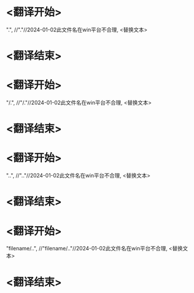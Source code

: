 
# <翻译开始>
".",
//"."//2024-01-02此文件名在win平台不合理,
<替换文本>
# <翻译结束>

# <翻译开始>
"/.",
//"/."//2024-01-02此文件名在win平台不合理,
<替换文本>
# <翻译结束>

# <翻译开始>
"..",
//".."//2024-01-02此文件名在win平台不合理,
<替换文本>
# <翻译结束>

# <翻译开始>
"filename/..",
//"filename/.."//2024-01-02此文件名在win平台不合理,
<替换文本>
# <翻译结束>
